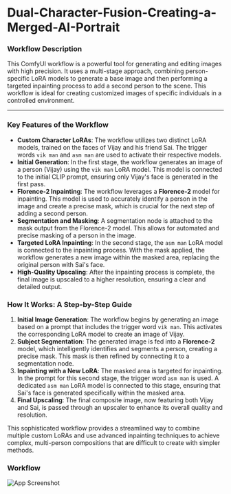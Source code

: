 # Dual-Character-Fusion-Creating-a-Merged-AI-Portrait

### Workflow Description

This ComfyUI workflow is a powerful tool for generating and editing images with high precision. It uses a multi-stage approach, combining person-specific LoRA models to generate a base image and then performing a targeted inpainting process to add a second person to the scene. This workflow is ideal for creating customized images of specific individuals in a controlled environment.

---

### Key Features of the Workflow

* **Custom Character LoRAs**: The workflow utilizes two distinct LoRA models, trained on the faces of Vijay and his friend Sai. The trigger words `vik man` and `asm man` are used to activate their respective models.
* **Initial Generation**: In the first stage, the workflow generates an image of a person (Vijay) using the `vik man` LoRA model. This model is connected to the initial CLIP prompt, ensuring only Vijay's face is generated in the first pass.
* **Florence-2 Inpainting**: The workflow leverages a **Florence-2** model for inpainting. This model is used to accurately identify a person in the image and create a precise mask, which is crucial for the next step of adding a second person.
* **Segmentation and Masking**: A segmentation node is attached to the mask output from the Florence-2 model. This allows for automated and precise masking of a person in the image.
* **Targeted LoRA Inpainting**: In the second stage, the `asm man` LoRA model is connected to the inpainting process. With the mask applied, the workflow generates a new image within the masked area, replacing the original person with Sai's face.
* **High-Quality Upscaling**: After the inpainting process is complete, the final image is upscaled to a higher resolution, ensuring a clear and detailed output.

### How It Works: A Step-by-Step Guide

1.  **Initial Image Generation**: The workflow begins by generating an image based on a prompt that includes the trigger word `vik man`. This activates the corresponding LoRA model to create an image of Vijay.
2.  **Subject Segmentation**: The generated image is fed into a **Florence-2** model, which intelligently identifies and segments a person, creating a precise mask. This mask is then refined by connecting it to a segmentation node.
3.  **Inpainting with a New LoRA**: The masked area is targeted for inpainting. In the prompt for this second stage, the trigger word `asm man` is used. A dedicated `asm man` LoRA model is connected to this stage, ensuring that Sai's face is generated specifically within the masked area.
4.  **Final Upscaling**: The final composite image, now featuring both Vijay and Sai, is passed through an upscaler to enhance its overall quality and resolution.

This sophisticated workflow provides a streamlined way to combine multiple custom LoRAs and use advanced inpainting techniques to achieve complex, multi-person compositions that are difficult to create with simpler methods.

### Workflow
![App Screenshot](workflow(4).png)


